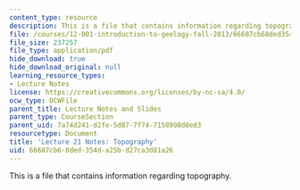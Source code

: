 ```yaml
---
content_type: resource
description: This is a file that contains information regarding topography.
file: /courses/12-001-introduction-to-geology-fall-2013/66687cb68ded354da25bd27ca3d81a26_MIT12_001F13_Lec21Notes.pdf
file_size: 237257
file_type: application/pdf
hide_download: true
hide_download_original: null
learning_resource_types:
- Lecture Notes
license: https://creativecommons.org/licenses/by-nc-sa/4.0/
ocw_type: OCWFile
parent_title: Lecture Notes and Slides
parent_type: CourseSection
parent_uid: 7a74d241-d2fe-5d87-7f74-7158998d8ed3
resourcetype: Document
title: 'Lecture 21 Notes: Topography'
uid: 66687cb6-8ded-354d-a25b-d27ca3d81a26
---
```

This is a file that contains information regarding topography.